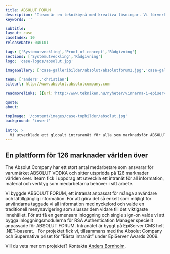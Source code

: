 ```yaml
---
title: ABSOLUT FORUM
description: 'Iteam är en teknikbyrå med kreativa lösningar. Vi förverkligar dina idéer.'
keywords: ''

subtitle:
layout: case
caseIndex: 10
releaseDate: 040101

tags: ['Systemutveckling','Proof-of-concept','Rådgivning']
sections: ['Systemutveckling','Rådgivning']
logo: 'case-logos/absolut.jpg'

imageGallery: ['case-galleribilder/absolut/absolutforum2.jpg','case-galleribilder/absolut/absolutforum3.jpg','case-galleribilder/absolut/absolutforum1.jpg']

team: ['anders','christian']
siteurl: http://www.absolut.absolutcompany.com

readmorelinks: [{url:'http://www.tekniken.nu/nyheter/vinnarna-i-episerver-awards-2009',title:"Vinnare Episerver Awards 2009"},{url:'http://www.absolut.absolutcompany.com',title:"Absolut Company"},{url:'http://www.episerver.se/Om-oss/Pressrum/Arkiv-pressmeddelanden-2009/Nomineringarna-till-Episerver-Awards-2009-klara',title:"Nomineringar Episerver Awards 2009"}]

quote:
about:

topImage: '/content/images/case-topbilder/absolut.jpg'
background: 'invert'

intro: >
  Vi utvecklade ett globalt intraranät för alla som marknadsför ABSOLUT VODKA.
---
```


## En plattform för 126 marknader världen över
The Absolut Company har ett stort antal medarbetare som ansvarar för varumärket ABSOLUT VODKA och sitter utspridda på 126 marknader världen över. Iteam fick i uppdrag att utveckla ett intranät för all information, material och verktyg som medarbetarna behöver i sitt arbete.

Vi byggde ABSOLUT FORUM, ett intranät anpassat för många användare och lättillgänglig information. För att göra det så enkelt som möjligt för användarna taggade vi all information med nyckelord och valde en traditionell menynavigering som slussar dem vidare till det viktigaste innehållet. För att få en gemensam inloggning och single sign-on valde vi att bygga inloggningsmodulerna för RSA Authentication Manager speciellt anpassade för ABSOLUT FORUM. Intranätet är byggt på EpiServer CMS helt .NET-baserat.  
För projektet fick vi, tillsammans med the Absolut Company och Supernative priset för ”Bästa intranät” under EpiServer Awards 2009.

Vill du veta mer om projektet? Kontakta <a href="medarbetare/anders">Anders Bornholm</a>.
